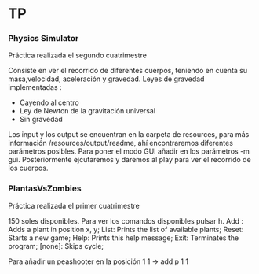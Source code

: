 # TP

### Physics Simulator 

Práctica realizada el segundo cuatrimestre

Consiste en ver el recorrido de diferentes cuerpos, teniendo en cuenta su masa,velocidad, aceleración y gravedad. 
Leyes de gravedad implementadas :
- Cayendo al centro 
- Ley de Newton de la gravitación universal
- Sin gravedad

Los input y los output se encuentran en la carpeta de resources, para más información /resources/output/readme, ahí encontraremos diferentes parámetros posibles.
Para poner el modo GUI añadir en los parámetros -m gui. Posteriormente ejcutaremos y daremos al play para ver el recorrido de los cuerpos.

### PlantasVsZombies

Práctica realizada el primer cuatrimestre

150 soles disponibles.
Para ver los comandos disponibles pulsar h.
Add <plant> <x> <y>: Adds a plant in position x, y;
List: Prints the list of available plants;
Reset: Starts a new game;
Help: Prints this help message;
Exit: Terminates the program;
[none]: Skips cycle;

Para añadir un peashooter en la posición 1 1 -> add p 1 1
